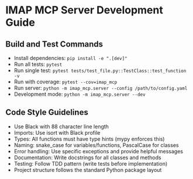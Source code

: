 # IMAP MCP Server Development Guide

## Build and Test Commands
- Install dependencies: `pip install -e ".[dev]"`
- Run all tests: `pytest`
- Run single test: `pytest tests/test_file.py::TestClass::test_function -v`
- Run with coverage: `pytest --cov=imap_mcp`
- Run server: `python -m imap_mcp.server --config /path/to/config.yaml`
- Development mode: `python -m imap_mcp.server --dev`

## Code Style Guidelines
- Use Black with 88 character line length
- Imports: Use isort with Black profile
- Types: All functions must have type hints (mypy enforces this)
- Naming: snake_case for variables/functions, PascalCase for classes
- Error handling: Use specific exceptions and provide helpful messages
- Documentation: Write docstrings for all classes and methods
- Testing: Follow TDD pattern (write tests before implementation)
- Project structure follows the standard Python package layout